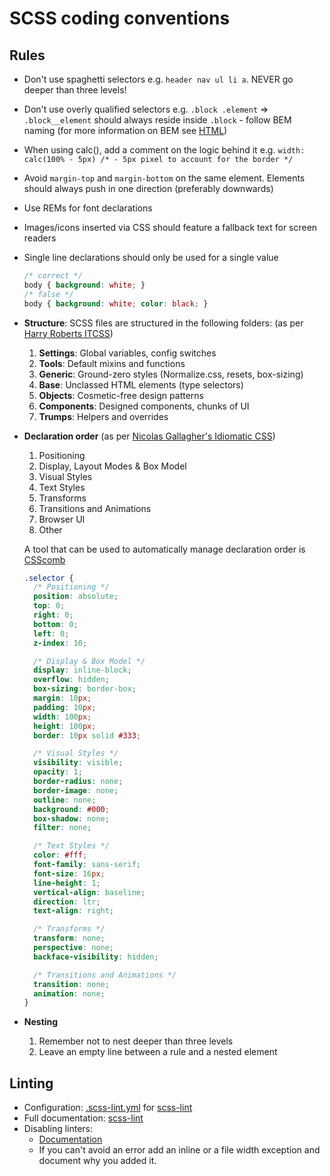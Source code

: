 # SCSS coding conventions

## Rules

* Don't use spaghetti selectors e.g. `header nav ul li a`. NEVER go deeper than three levels!
* Don't use overly qualified selectors e.g. `.block .element` => `.block__element` should always reside inside `.block` - follow BEM naming (for more information on BEM see [HTML](/HTML))
* When using calc(), add a comment on the logic behind it e.g. `width: calc(100% - 5px) /* - 5px pixel to account for the border */`
* Avoid `margin-top` and `margin-bottom` on the same element. Elements should always push in one direction (preferably downwards)
* Use REMs for font declarations
* Images/icons inserted via CSS should feature a fallback text for screen readers
* Single line declarations should only be used for a single value

  ```css
  /* correct */
  body { background: white; }
  /* false */
  body { background: white; color: black; }
  ```
* __Structure__: SCSS files are structured in the following folders: (as per [Harry Roberts ITCSS](http://itcss.io))

  1. __Settings__: Global variables, config switches
  2. __Tools__: Default mixins and functions
  3. __Generic__: Ground-zero styles (Normalize.css, resets, box-sizing)
  4. __Base__: Unclassed HTML elements (type selectors)
  5. __Objects__: Cosmetic-free design patterns
  6. __Components__: Designed components, chunks of UI
  7. __Trumps__: Helpers and overrides

* __Declaration order__ (as per [Nicolas Gallagher's Idiomatic CSS](https://github.com/necolas/idiomatic-css))

  1. Positioning
  2. Display, Layout Modes & Box Model
  3. Visual Styles
  4. Text Styles
  5. Transforms
  6. Transitions and Animations
  7. Browser UI
  8. Other

  A tool that can be used to automatically manage declaration order is [CSScomb](http://csscomb.com/)

  ```css
  .selector {
    /* Positioning */
    position: absolute;
    top: 0;
    right: 0;
    bottom: 0;
    left: 0;
    z-index: 10;

    /* Display & Box Model */
    display: inline-block;
    overflow: hidden;
    box-sizing: border-box;
    margin: 10px;
    padding: 10px;
    width: 100px;
    height: 100px;
    border: 10px solid #333;

    /* Visual Styles */
    visibility: visible;
    opacity: 1;
    border-radius: none;
    border-image: none;
    outline: none;
    background: #000;
    box-shadow: none;
    filter: none;

    /* Text Styles */
    color: #fff;
    font-family: sans-serif;
    font-size: 16px;
    line-height: 1;
    vertical-align: baseline;
    direction: ltr;
    text-align: right;

    /* Transforms */
    transform: none;
    perspective: none;
    backface-visibility: hidden;

    /* Transitions and Animations */
    transition: none;
    animation: none;
  }
  ```

* __Nesting__

  1. Remember not to nest deeper than three levels
  2. Leave an empty line between a rule and a nested element

## Linting

- Configuration: [.scss-lint.yml](/files/.scss-lint.yml) for [scss-lint](https://github.com/brigade/scss-lint)
- Full documentation: [scss-lint](https://github.com/brigade/scss-lint/blob/master/lib/scss_lint/linter/README.md)
- Disabling linters:
  - [Documentation](https://github.com/brigade/scss-lint#disabling-linters-via-source)
  - If you can't avoid an error add an inline or a file width exception and document why you added it.

